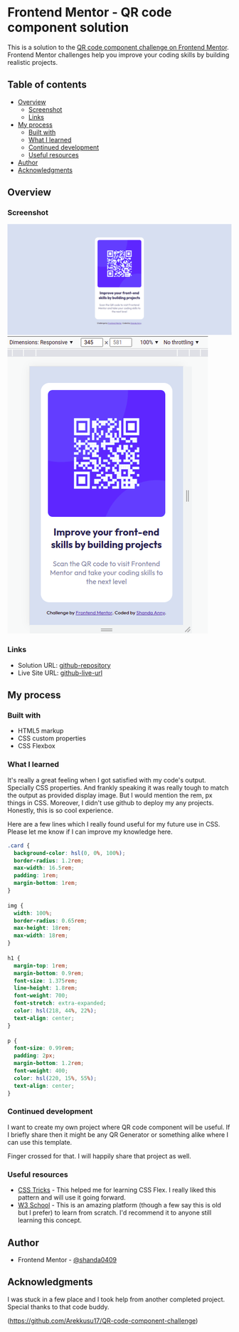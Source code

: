 # Frontend Mentor - QR code component solution

This is a solution to the [QR code component challenge on Frontend Mentor](https://www.frontendmentor.io/challenges/qr-code-component-iux_sIO_H). Frontend Mentor challenges help you improve your coding skills by building realistic projects.

## Table of contents

- [Overview](#overview)
  - [Screenshot](#screenshot)
  - [Links](#links)
- [My process](#my-process)
  - [Built with](#built-with)
  - [What I learned](#what-i-learned)
  - [Continued development](#continued-development)
  - [Useful resources](#useful-resources)
- [Author](#author)
- [Acknowledgments](#acknowledgments)

## Overview

### Screenshot

![](./Screenshot.png)
![](./Mobile-preview.png)

### Links

- Solution URL: [github-repository](https://github.com/shanda0409/qr-code-component-frontend-mentor-challenge-1.git)
- Live Site URL: [github-live-url](https://shanda0409.github.io/qr-code-component-frontend-mentor-challenge-1/)

## My process

### Built with

- HTML5 markup
- CSS custom properties
- CSS Flexbox

### What I learned

It's really a great feeling when I got satisfied with my code's output. Specially CSS properties. And frankly speaking it was really tough to match the output as provided display image. But I would mention the rem, px things in CSS. Moreover, I didn't use github to deploy my any projects. Honestly, this is so cool experience.

Here are a few lines which I really found useful for my future use in CSS. Please let me know if I can improve my knowledge here.

```css
.card {
  background-color: hsl(0, 0%, 100%);
  border-radius: 1.2rem;
  max-width: 16.5rem;
  padding: 1rem;
  margin-bottom: 1rem;
}

img {
  width: 100%;
  border-radius: 0.65rem;
  max-height: 18rem;
  max-width: 18rem;
}

h1 {
  margin-top: 1rem;
  margin-bottom: 0.9rem;
  font-size: 1.375rem;
  line-height: 1.8rem;
  font-weight: 700;
  font-stretch: extra-expanded;
  color: hsl(218, 44%, 22%);
  text-align: center;
}

p {
  font-size: 0.99rem;
  padding: 2px;
  margin-bottom: 1.2rem;
  font-weight: 400;
  color: hsl(220, 15%, 55%);
  text-align: center;
}
```

### Continued development

I want to create my own project where QR code component will be useful. If I briefly share then it might be any QR Generator or something alike where I can use this template.

Finger crossed for that. I will happily share that project as well.

### Useful resources

- [CSS Tricks](https://css-tricks.com/snippets/css/a-guide-to-flexbox/) - This helped me for learning CSS Flex. I really liked this pattern and will use it going forward.
- [W3 School](https://www.w3schools.com/css/css3_flexbox.asp) - This is an amazing platform (though a few say this is old but I prefer) to learn from scratch. I'd recommend it to anyone still learning this concept.

## Author

- Frontend Mentor - [@shanda0409](https://www.frontendmentor.io/profile/shanda0409)

## Acknowledgments

I was stuck in a few place and I took help from another completed project. Special thanks to that code buddy.

(https://github.com/Arekkusu17/QR-code-component-challenge)
